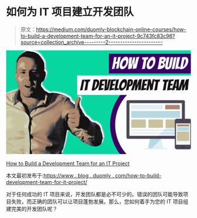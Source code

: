 # 如何为 IT 项目建立开发团队

> 原文：<https://medium.com/duomly-blockchain-online-courses/how-to-build-a-development-team-for-an-it-project-9c743fc83c96?source=collection_archive---------2----------------------->

![](img/c62ea594f8726da442d471b4f2575cb3.png)

[How to Build a Development Team for an IT Project](https://www.blog.duomly.com/how-to-build-development-team-for-it-project/)

本文最初发布于:[https://www . blog . duomly . com/how-to-build-development-team-for-it-project/](https://www.blog.duomly.com/how-to-build-development-team-for-it-project/)

对于任何成功的 IT 项目来说，开发团队都是必不可少的。错误的团队可能导致项目失败，而正确的团队可以让项目蓬勃发展。那么，您如何着手为您的 IT 项目组建完美的开发团队呢？